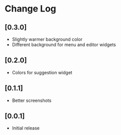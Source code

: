 # Change Log

## [0.3.0]
- Slightly warmer background color
- Different background for menu and editor widgets

## [0.2.0]
- Colors for suggestion widget

## [0.1.1]
- Better screenshots

## [0.0.1]

- Initial release

